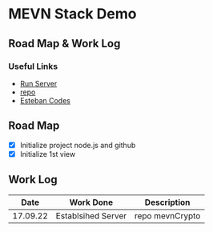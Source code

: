 # MEVN Stack Demo

## Road Map & Work Log

### Useful Links

- [Run Server](http://localhost:3000)
- [repo](https://github.com/jetscholar/mevnCrypto.git)
- [Esteban Codes](https://www.youtube.com/watch?v=vr6O-IYebXA)

## Road Map

- [X] Initialize project node.js and github
- [X] Initialize 1st view

## Work Log

Date | Work Done | Description
---------- | ------------- | ---------
17.09.22 | Establsihed Server | repo mevnCrypto